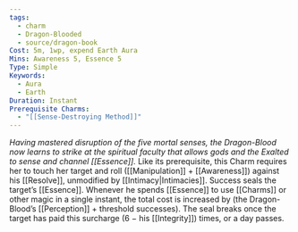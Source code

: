 ```yaml
---
tags:
  - charm
  - Dragon-Blooded
  - source/dragon-book
Cost: 5m, 1wp, expend Earth Aura
Mins: Awareness 5, Essence 5
Type: Simple
Keywords:
  - Aura
  - Earth
Duration: Instant
Prerequisite Charms:
  - "[[Sense-Destroying Method]]"
---
```

*Having mastered disruption of the five mortal senses, the Dragon-Blood now learns to strike at the spiritual faculty that allows gods and the Exalted to sense and channel [[Essence]].*
Like its prerequisite, this Charm requires her to touch her target and roll ([[Manipulation]] + [[Awareness]]) against his [[Resolve]], unmodified by [[Intimacy|Intimacies]]. Success seals the target’s [[Essence]]. Whenever he spends [[Essence]] to use [[Charms]] or other magic in a single instant, the total cost is increased by (the Dragon-Blood’s [[Perception]] + threshold successes). The seal breaks once the target has paid this surcharge (6 − his [[Integrity]]) times, or a day passes. 
